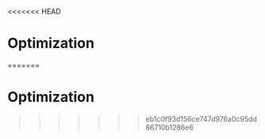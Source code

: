 <<<<<<< HEAD
# Optimization
=======
# Optimization
>>>>>>> eb1c0f93d156ce747d976a0c95dd86710b1286e6
